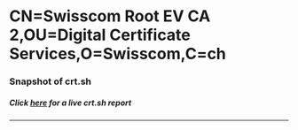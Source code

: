 # CN=Swisscom Root EV CA 2,OU=Digital Certificate Services,O=Swisscom,C=ch
### Snapshot of crt.sh
##### Click [here](https://crt.sh/?q=Serial_00BEBDD644EF91E986F5440D6BA31C420F) for a live crt.sh report

---
